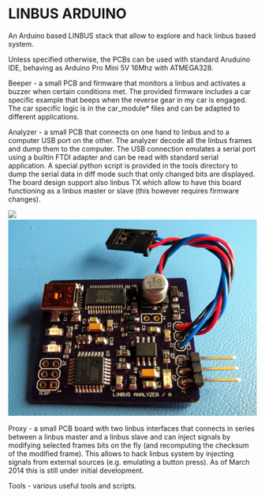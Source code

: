 LINBUS ARDUINO
==============

An Arduino based LINBUS stack that allow to explore and hack linbus based system.

Unless specified otherwise, the PCBs can be used with standard Aruduino IDE, behaving as Arduino Pro Mini 5V 16Mhz with ATMEGA328.

Beeper - a small PCB and firmware that monitors a linbus and activates a buzzer when certain conditions met. The provided firmware includes a car specific example that beeps when the reverse gear in my car is engaged. The car specific logic is in the car_module* files and can be adapted to different applications.

Analyzer - a small PCB that connects on one hand to linbus and to a computer USB port on the other. The analyzer decode all the linbus frames and dump them to the computer. The USB connection emulates a serial port using a builtin FTDI adapter and can be read with standard serial application. A special python script is provided in the tools directory to dump the serial data in diff mode such that only changed bits are displayed. The board design support also linbus TX which allow to have this board functioning as a linbus master or slave (this however requires firmware changes).

![](https://raw.github.com/zapta/linbus/master/analyzer/doc/analyzer_001.jpg)
![](analyzer/doc/analyzer_001.jpg)

Proxy - a small PCB board with two linbus interfaces that connects in series between a linbus master and a linbus slave and can inject signals by modifying selected frames bits on the fly (and recomputing the checksum of the modified frame). This allows to hack linbus system by injecting signals from external sources (e.g. emulating a button press).  As of March 2014 this is still under initial development.

Tools - various useful tools and scripts.
